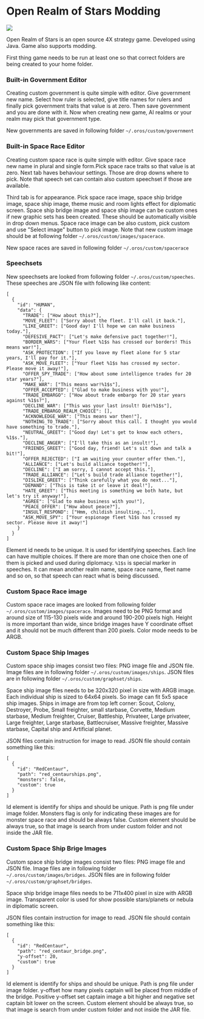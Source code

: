 # Open Realm of Stars Modding

![](src/main/resources/resources/images/oros-logo128.png)

Open Realm of Stars is an open source 4X strategy game. Developed
using Java. Game also supports modding.

First thing game needs to be run at least one so that correct folders are being created to your home folder.

### Built-in Government Editor

Creating custom government is quite simple with editor. Give government new name. Select how ruler is selected, give title names for rulers and finally pick government traits that value is at zero. Then save government and you are done with it.
Now when creating new game, AI realms or your realm may pick that government type.

New governments are saved in following folder `~/.oros/custom/government`

### Built-in Space Race Editor

Creating custom space race is quite simple with editor. Give space race new name in plural and single form.Pick space race traits so that value is at zero. Next tab haves behaviour settings. Those are drop downs where to pick. Note that speech set
can contain also custom speechset if those are available.

Third tab is for appearance. Pick space race image, space ship bridge image, space ship image, theme music and room lights effect for diplomatic screen. Space ship bridge image and space ship image can be custom ones if new graphic sets has been
created. These should be automatically visible in drop down menus.
Space race image can be also custom, pick custom and use "Select image" button to pick image. Note that new custom image should be at following folder `~/.oros/custom/images/spacerace`. 

New space races are saved in following folder `~/.oros/custom/spacerace`


### Speechsets

New speechsets are looked from following folder `~/.oros/custom/speeches`.
These speeches are JSON file with following like content:

```
[
  {
    "id": "HUMAN",
    "data": {
      "TRADE": ["How about this?"],
      "MOVE_FLEET": ["Sorry about the fleet. I'll call it back."],
      "LIKE_GREET": ["Good day! I'll hope we can make business today."],
      "DEFESIVE_PACT": ["Let's make defensive pact together!"],
      "BORDER_WARS": ["Your fleet %1$s has crossed our borders! This means war!"],
      "ASK_PROTECTION": ["If you leave my fleet alone for 5 star years, I'll pay for it."],
      "ASK_MOVE_FLEET": ["Your fleet %1$s has crossed my sector. Please move it away!"],
      "OFFER_SPY_TRADE": ["How about some intelligence trades for 20 star years?"],
      "MAKE_WAR": ["This means war!%1$s"],
      "OFFER_ACCEPTED": ["Glad to make business with you!"],
      "TRADE_EMBARGO": ["How about trade embargo for 20 star years against %1$s?"],
      "DECLINE_WAR": ["This was your last insult! Die!%1$s"],
      "TRADE_EMBARGO_REALM_CHOICE": [],
      "ACKNOWLEDGE_WAR": ["This means war then!"],
      "NOTHING_TO_TRADE": ["Sorry about this call. I thought you would have something to trade."],
      "NEUTRAL_GREET": ["Good day! Let's get to know each others, %1$s."],
      "DECLINE_ANGER": ["I'll take this as an insult!"],
      "FRIENDS_GREET": ["Good day, friend! Let's sit down and talk a bit!"],
      "OFFER_REJECTED": ["I am waiting your counter offer then."],
      "ALLIANCE": ["Let's build alliance together!"],
      "DECLINE": ["I am sorry, I cannot accept this."],
      "TRADE_ALLIANCE": ["Let's build trade alliance together!"],
      "DISLIKE_GREET": ["Think carefully what you do next..."],
      "DEMAND": ["This is take it or leave it deal!"],
      "HATE_GREET": ["This meeting is something we both hate, but let's try it anyway!"],
      "AGREE": ["Glad to make business with you!"],
      "PEACE_OFFER": ["How about peace?"],
      "INSULT_RESPOND": ["Hmm, childish insulting..."],
      "ASK_MOVE_SPY": ["Your espionage fleet %1$s has crossed my sector. Please move it away!"]
    }
  }
]
```

Element id needs to be unique. It is used for identifying speeches. Each line can have multiple choices. If there are more
than one choice then one of them is picked and used during diplomacy. ``%1$s`` is special marker in speeches. It can mean another realm name, space race name, fleet name and so on, so that speech can react what is being discussed.

### Custom Space Race image

Custom space race images are looked from following folder `~/.oros/custom/images/spacerace`.
Images need to be PNG format and around size of 115-130 pixels wide and around 190-200 pixels high. Height is more important than wide, since bridge images have Y coordinate offset and it should not be much different than 200 pixels. Color mode needs to be ARGB.

### Custom Space Ship Images

Custom space ship images consist two files: PNG image file and JSON file.
Image files are in following folder `~/.oros/custom/images/ships`.
JSON files are in following folder `~/.oros/custom/graphset/ships`.

Space ship image files needs to be 320x320 pixel in size with ARGB image.
Each individual ship is sized to 64x64 pixels. So image can fit 5x5 space ship images. Ships in image are from top left corner: Scout, Colony, Destroyer, Probe, Small freighter, small starbase, Corvette, Medium starbase, Medium freighter, Cruiser, Battleship, Privateer, Large privateer, Large freighter, Large starbase, Battlecruiser, Massive freighter, Massive starbase, Capital ship and Artificial planet.

JSON files contain instruction for image to read. JSON file should contain something like this:

```
[
  {
    "id": "RedCentaur",
    "path": "red_centaurships.png",
    "monsters": false,
    "custom": true
  }
]
```

Id element is identify for ships and should be unique. Path is png file under image folder. Monsters flag is only for indicating these images are for monster space race and should be always false. Custom element should be always true, so
that image is search from under custom folder and not inside the JAR file.

### Custom Space Ship Brige Images

Custom space ship bridge images consist two files: PNG image file and JSON file.
Image files are in following folder `~/.oros/custom/images/bridges`.
JSON files are in following folder `~/.oros/custom/graphset/bridges`.

Space ship bridge image files needs to be 711x400 pixel in size with ARGB image.
Transparent color is used for show possible stars/planets or nebula in diplomatic screen.

JSON files contain instruction for image to read. JSON file should contain something like this:

```
[
  {
    "id": "RedCentaur",
    "path": "red_centaur_bridge.png",
    "y-offset": 20,
    "custom": true
  }
]
```

Id element is identify for ships and should be unique. Path is png file under image folder. y-offset how many pixels captain will be placed from middle of the bridge. Positive y-offset set captain image a bit higher and negative set captain bit lower on the screen. Custom element should be always true, so that image is search from under custom folder and not inside the JAR file.

